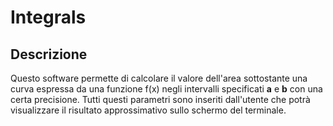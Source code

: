 # Integrals

## Descrizione
Questo software permette di calcolare il valore dell'area sottostante una curva espressa da una funzione f(x) negli intervalli specificati <strong>a</strong> e <strong>b</strong> con una certa precisione. Tutti questi parametri sono inseriti dall'utente che potrà visualizzare il risultato approssimativo sullo schermo del terminale.